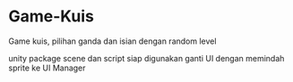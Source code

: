 # Game-Kuis
Game kuis, pilihan ganda dan isian dengan random level

unity package
scene dan script siap digunakan
ganti UI dengan memindah sprite ke UI Manager
